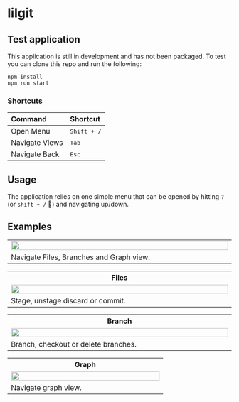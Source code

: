 # lilgit

## Test application

This application is still in development and has not been packaged. To test you can clone this repo and run the following:

```
npm install
npm run start
```

### Shortcuts
| Command         | Shortcut             |
| :-------------- | :------------------- |
| Open Menu       | <kbd>Shift + /</kbd> |
| Navigate Views  | <kbd>Tab</kbd>       |
| Navigate Back   | <kbd>Esc</kbd>       |


## Usage

The application relies on one simple menu that can be opened by hitting `?` (or `shift + /` 🤷) and navigating up/down.

## Examples

<table>
    <tr>
        <td width="50%">
            <img src="https://github.com/51n7/lilgit/assets/2657818/f7221be6-d7ed-4586-bbb7-d7d478bc5f46" width="100%">
        </td>
    </tr>
    <tr>
        <td width="50%">Navigate Files, Branches and Graph view.</td>
    </tr>
</table>

<table>
    <tr>
        <th>Files</th>
    </tr>
    <tr>
        <td width="50%">
            <img src="https://github.com/51n7/lilgit/assets/2657818/737c29a7-8800-4fa2-b501-4cdc8bff8718" width="100%">
        </td>
    </tr>
    <tr>
        <td width="50%">Stage, unstage discard or commit.</td>
    </tr>
</table>

<table>
    <tr>
        <th>Branch</th>
    </tr>
    <tr>
        <td width="50%">
            <img src="https://github.com/51n7/lilgit/assets/2657818/021082c0-3780-45ab-8c79-4f204ce47a98" width="100%">
        </td>
    </tr>
    <tr>
        <td width="50%">Branch, checkout or delete branches.</td>
    </tr>
</table>

<table>
    <tr>
        <th>Graph</th>
    </tr>
    <tr>
        <td width="50%">
            <img src="https://github.com/51n7/lilgit/assets/2657818/e06d9bc6-a340-472c-89ef-c374cb22e2e6" width="100%">
        </td>
    </tr>
    <tr>
        <td width="50%">Navigate graph view.</td>
    </tr>
</table>


